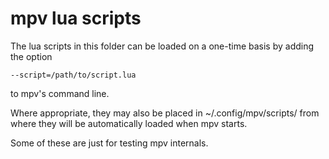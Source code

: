 mpv lua scripts
===============

The lua scripts in this folder can be loaded on a one-time basis by
adding the option

    --script=/path/to/script.lua

to mpv's command line.

Where appropriate, they may also be placed in ~/.config/mpv/scripts/ from
where they will be automatically loaded when mpv starts.

Some of these are just for testing mpv internals.
